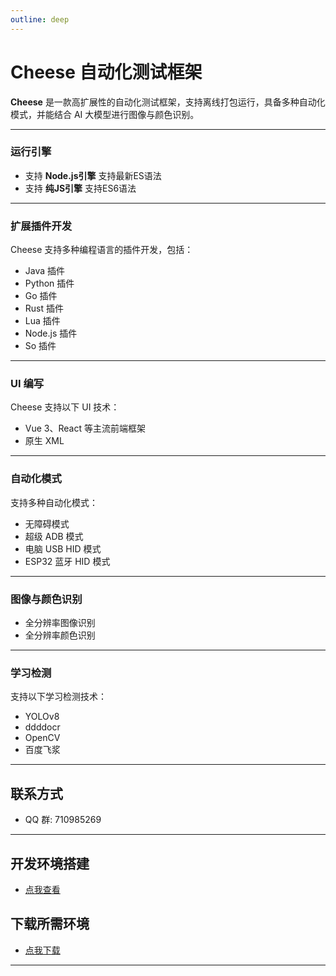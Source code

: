 ```yaml
---
outline: deep
---
```


# Cheese 自动化测试框架

**Cheese** 是一款高扩展性的自动化测试框架，支持离线打包运行，具备多种自动化模式，并能结合 AI 大模型进行图像与颜色识别。

---

### 运行引擎
- 支持 **Node.js引擎** 支持最新ES语法
- 支持 **纯JS引擎** 支持ES6语法
---

### 扩展插件开发

Cheese 支持多种编程语言的插件开发，包括：

- Java 插件
- Python 插件
- Go 插件
- Rust 插件
- Lua 插件
- Node.js 插件
- So 插件

---

### UI 编写

Cheese 支持以下 UI 技术：

- Vue 3、React 等主流前端框架
- 原生 XML

---

### 自动化模式

支持多种自动化模式：

- 无障碍模式
- 超级 ADB 模式
- 电脑 USB HID 模式
- ESP32 蓝牙 HID 模式

---

### 图像与颜色识别

- 全分辨率图像识别
- 全分辨率颜色识别

---

### 学习检测

支持以下学习检测技术：

- YOLOv8
- ddddocr
- OpenCV
- 百度飞浆

---

## 联系方式

- QQ 群: 710985269

---

## 开发环境搭建

- [点我查看](https://cheese.worldcore.cn/csdn.html)

## 下载所需环境

- [点我下载](https://pan.baidu.com/s/1n9RUCE8jmOaf0PpGdpjr7A?pwd=1234)

---



